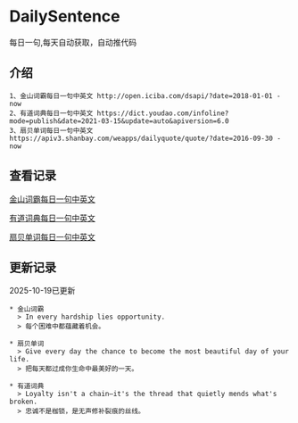 # DailySentence

每日一句,每天自动获取，自动推代码

## 介绍

```
1、金山词霸每日一句中英文 http://open.iciba.com/dsapi/?date=2018-01-01 - now
2、有道词典每日一句中英文 https://dict.youdao.com/infoline?mode=publish&date=2021-03-15&update=auto&apiversion=6.0
3、扇贝单词每日一句中英文 https://apiv3.shanbay.com/weapps/dailyquote/quote/?date=2016-09-30 - now
```

## 查看记录

[金山词霸每日一句中英文](./data/iciba/)

[有道词典每日一句中英文](./data/youdao/)

[扇贝单词每日一句中英文](./data/shanbay/)

## 更新记录
2025-10-19已更新 
```
* 金山词霸
  > In every hardship lies opportunity.
  > 每个困难中都蕴藏着机会。

* 扇贝单词
  > Give every day the chance to become the most beautiful day of your life.
  > 把每天都过成你生命中最美好的一天。

* 有道词典
  > Loyalty isn't a chain—it's the thread that quietly mends what's broken.
  > 忠诚不是枷锁，是无声修补裂痕的丝线。

```
